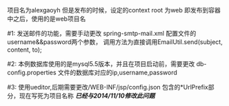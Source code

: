 项目名为alexgaoyh  但是发布的时候，设定的context root 为web  即发布到容器中之后，使用的是web项目名

#1: 发送邮件的功能，需要手动更改  spring-smtp-mail.xml 配置文件的username&&password两个参数，
	调用方法为直接调用EmailUtil.send(subject, content, to);
	
#2: 本例数据库使用的是mysql5.5版本，并且在项目启动前，需要更改 db-config.properties 文件的数据库对应的ip,username,password


#3: 使用ueditor,后期需要更改/WEB-INF/jsp/config.json 包含的*UrlPrefix部分，现在写死为项目名称    ***已经与2014/11/10修改此问题***